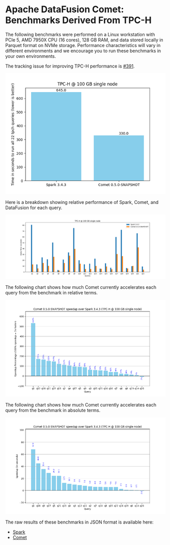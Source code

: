 <!--
Licensed to the Apache Software Foundation (ASF) under one
or more contributor license agreements.  See the NOTICE file
distributed with this work for additional information
regarding copyright ownership.  The ASF licenses this file
to you under the Apache License, Version 2.0 (the
"License"); you may not use this file except in compliance
with the License.  You may obtain a copy of the License at

  http://www.apache.org/licenses/LICENSE-2.0

Unless required by applicable law or agreed to in writing,
software distributed under the License is distributed on an
"AS IS" BASIS, WITHOUT WARRANTIES OR CONDITIONS OF ANY
KIND, either express or implied.  See the License for the
specific language governing permissions and limitations
under the License.
-->

# Apache DataFusion Comet: Benchmarks Derived From TPC-H

The following benchmarks were performed on a Linux workstation with PCIe 5, AMD 7950X CPU (16 cores), 128 GB RAM, and
data stored locally in Parquet format on NVMe storage. Performance characteristics will vary in different environments
and we encourage you to run these benchmarks in your own environments.

The tracking issue for improving TPC-H performance is [#391](https://github.com/apache/datafusion-comet/issues/391).

![](../../_static/images/benchmark-results/0.5.0-SNAPSHOT-2025-01-09/tpch_allqueries.png)

Here is a breakdown showing relative performance of Spark, Comet, and DataFusion for each query.

![](../../_static/images/benchmark-results/0.5.0-SNAPSHOT-2025-01-09/tpch_queries_compare.png)

The following chart shows how much Comet currently accelerates each query from the benchmark in relative terms.

![](../../_static/images/benchmark-results/0.5.0-SNAPSHOT-2025-01-09/tpch_queries_speedup_rel.png)

The following chart shows how much Comet currently accelerates each query from the benchmark in absolute terms.

![](../../_static/images/benchmark-results/0.5.0-SNAPSHOT-2025-01-09/tpch_queries_speedup_abs.png)

The raw results of these benchmarks in JSON format is available here:

- [Spark](0.5.0-SNAPSHOT-2025-01-09/spark-tpch.json)
- [Comet](0.5.0-SNAPSHOT-2025-01-09/comet-tpch.json)
